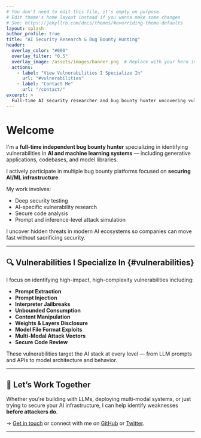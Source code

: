 ```yaml
---
# You don't need to edit this file, it's empty on purpose.
# Edit theme's home layout instead if you wanna make some changes
# See: https://jekyllrb.com/docs/themes/#overriding-theme-defaults
layout: splash
author_profile: true
title: "AI Security Research & Bug Bounty Hunting"
header:
  overlay_color: "#000"
  overlay_filter: "0.5"
  overlay_image: /assets/images/banner.png  # Replace with your hero image
  actions:
    - label: "View Vulnerabilities I Specialize In"
      url: "#vulnerabilities"
    - label: "Contact Me"
      url: "/contact/"
excerpt: >
  Full-time AI security researcher and bug bounty hunter uncovering vulnerabilities in LLMs, generative AI, and machine learning systems.
---
```


<!-- About Section -->
# Welcome

I'm a **full-time independent bug bounty hunter** specializing in identifying vulnerabilities in **AI and machine learning systems** — including generative applications, codebases, and model libraries.

I actively participate in multiple bug bounty platforms focused on **securing AI/ML infrastructure**.

My work involves:
- Deep security testing
- AI-specific vulnerability research
- Secure code analysis
- Prompt and inference-level attack simulation

I uncover hidden threats in modern AI ecosystems so companies can move fast without sacrificing security.

---

<!-- Vulnerabilities Section -->
## 🔍 Vulnerabilities I Specialize In {#vulnerabilities}

I focus on identifying high-impact, high-complexity vulnerabilities including:

- **Prompt Extraction**
- **Prompt Injection**
- **Interpreter Jailbreaks**
- **Unbounded Consumption**
- **Content Manipulation**
- **Weights & Layers Disclosure**
- **Model File Format Exploits**
- **Multi-Modal Attack Vectors**
- **Secure Code Review**

These vulnerabilities target the AI stack at every level — from LLM prompts and APIs to model architecture and behavior.

---

<!-- Call to Action -->
## 💬 Let’s Work Together

Whether you're building with LLMs, deploying multi-modal systems, or just trying to secure your AI infrastructure, I can help identify weaknesses **before attackers do**.

→ [Get in touch](/contact/) or connect with me on [GitHub](https://github.com/yourhandle) or [Twitter](https://twitter.com/yourhandle).

---


